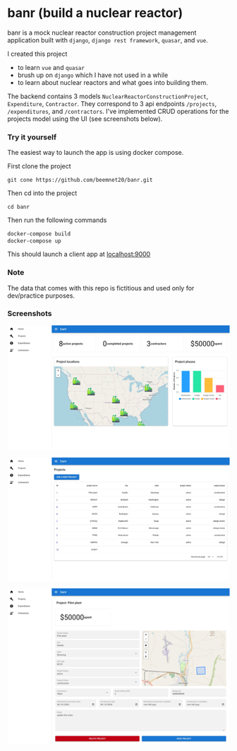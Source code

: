 # banr (build a nuclear reactor)

banr is a mock nuclear reactor construction project management application built with `django`, `django rest framework`, `quasar`, and `vue`. 

I created this project 
- to learn `vue` and `quasar`
- brush up on `django` which I have not used in a while
- to learn about nuclear reactors and what goes into building them. 

The backend contains 3 models `NuclearReactorConstructionProject`, `Expenditure`, `Contractor`. They correspond to 3 api endpoints `/projects`, `/expenditures`, and `/contractors`. I've implemented CRUD operations for the projects model using the UI (see screenshots below).  

### Try it yourself
The easiest way to launch the app is using docker compose. 

First clone the project 
```
git cone https://github.com/beemnet20/banr.git
```

Then cd into the project 

```
cd banr
```

Then run the following commands

```
docker-compose build
docker-compose up
```

This should launch a client app at [localhost:9000](http://localhost:9000)

### Note
The data that comes with this repo is fictitious and used only for dev/practice purposes. 

### Screenshots
![homepage](screenshots/home.png)

![projects](screenshots/projects.png)

![project details](screenshots/project-details.png)





